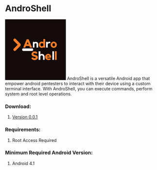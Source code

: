 # AndroShell 
<img src="img/AndroShell.png" height="200" width="200">
AndroShell is a versatile Android app that empower android pentesters to interact with their device using a custom terminal interface.
With AndroShell, you can execute commands, perform system and root level operations.<br>

### Download:
1. [Version 0.0.1](https://github.com/theresurrectedodyssey/AndroShell/blob/main/Version0.0.1/AndroShell.apk)

### Requirements:
1. Root Access Required

### Minimum Required Android Version:
1. Android 4.1
